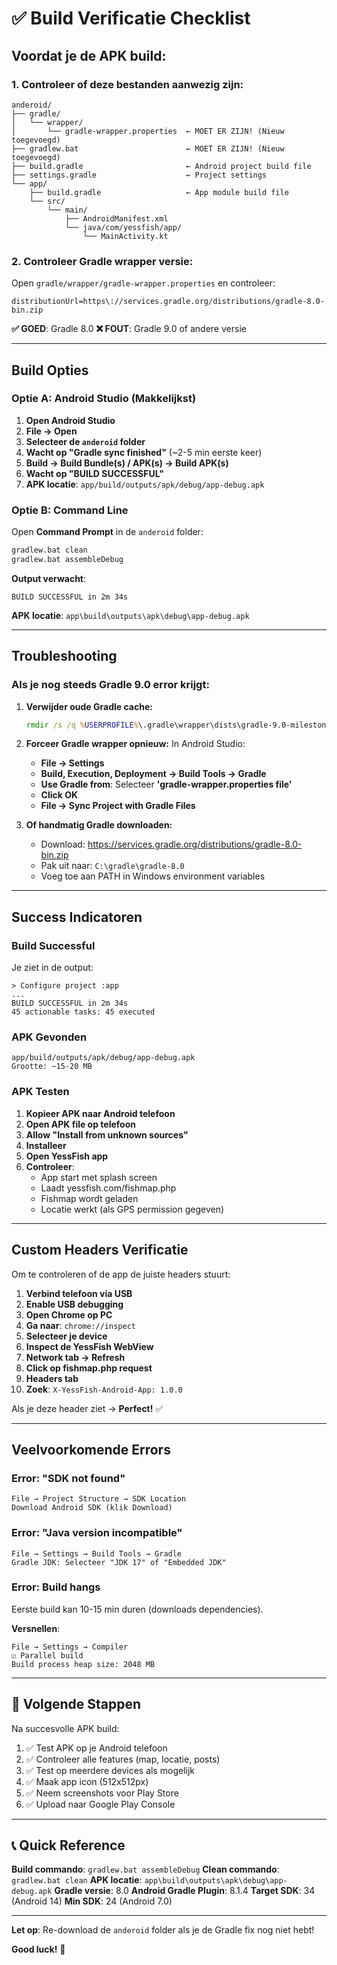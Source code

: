 # ✅ Build Verificatie Checklist

## Voordat je de APK build:

### 1. Controleer of deze bestanden aanwezig zijn:

```
anderoid/
├── gradle/
│   └── wrapper/
│       └── gradle-wrapper.properties  ← MOET ER ZIJN! (Nieuw toegevoegd)
├── gradlew.bat                        ← MOET ER ZIJN! (Nieuw toegevoegd)
├── build.gradle                       ← Android project build file
├── settings.gradle                    ← Project settings
└── app/
    ├── build.gradle                   ← App module build file
    └── src/
        └── main/
            ├── AndroidManifest.xml
            └── java/com/yessfish/app/
                └── MainActivity.kt
```

### 2. Controleer Gradle wrapper versie:

Open `gradle/wrapper/gradle-wrapper.properties` en controleer:

```properties
distributionUrl=https\://services.gradle.org/distributions/gradle-8.0-bin.zip
```

**✅ GOED**: Gradle 8.0
**❌ FOUT**: Gradle 9.0 of andere versie

---

## Build Opties

### Optie A: Android Studio (Makkelijkst)

1. **Open Android Studio**
2. **File → Open**
3. **Selecteer de `anderoid` folder**
4. **Wacht op "Gradle sync finished"** (~2-5 min eerste keer)
5. **Build → Build Bundle(s) / APK(s) → Build APK(s)**
6. **Wacht op "BUILD SUCCESSFUL"**
7. **APK locatie**: `app/build/outputs/apk/debug/app-debug.apk`

### Optie B: Command Line

Open **Command Prompt** in de `anderoid` folder:

```cmd
gradlew.bat clean
gradlew.bat assembleDebug
```

**Output verwacht**:
```
BUILD SUCCESSFUL in 2m 34s
```

**APK locatie**: `app\build\outputs\apk\debug\app-debug.apk`

---

## Troubleshooting

### Als je nog steeds Gradle 9.0 error krijgt:

1. **Verwijder oude Gradle cache:**
   ```cmd
   rmdir /s /q %USERPROFILE%\.gradle\wrapper\dists\gradle-9.0-milestone-1-bin
   ```

2. **Forceer Gradle wrapper opnieuw:**
   In Android Studio:
   - **File → Settings**
   - **Build, Execution, Deployment → Build Tools → Gradle**
   - **Use Gradle from**: Selecteer **'gradle-wrapper.properties file'**
   - **Click OK**
   - **File → Sync Project with Gradle Files**

3. **Of handmatig Gradle downloaden:**
   - Download: https://services.gradle.org/distributions/gradle-8.0-bin.zip
   - Pak uit naar: `C:\gradle\gradle-8.0`
   - Voeg toe aan PATH in Windows environment variables

---

## Success Indicatoren

### Build Successful

Je ziet in de output:

```
> Configure project :app
...
BUILD SUCCESSFUL in 2m 34s
45 actionable tasks: 45 executed
```

### APK Gevonden

```
app/build/outputs/apk/debug/app-debug.apk
Grootte: ~15-20 MB
```

### APK Testen

1. **Kopieer APK naar Android telefoon**
2. **Open APK file op telefoon**
3. **Allow "Install from unknown sources"**
4. **Installeer**
5. **Open YessFish app**
6. **Controleer**:
   - App start met splash screen
   - Laadt yessfish.com/fishmap.php
   - Fishmap wordt geladen
   - Locatie werkt (als GPS permission gegeven)

---

## Custom Headers Verificatie

Om te controleren of de app de juiste headers stuurt:

1. **Verbind telefoon via USB**
2. **Enable USB debugging**
3. **Open Chrome op PC**
4. **Ga naar**: `chrome://inspect`
5. **Selecteer je device**
6. **Inspect de YessFish WebView**
7. **Network tab → Refresh**
8. **Click op fishmap.php request**
9. **Headers tab**
10. **Zoek**: `X-YessFish-Android-App: 1.0.0`

Als je deze header ziet → **Perfect!** ✅

---

## Veelvoorkomende Errors

### Error: "SDK not found"

```
File → Project Structure → SDK Location
Download Android SDK (klik Download)
```

### Error: "Java version incompatible"

```
File → Settings → Build Tools → Gradle
Gradle JDK: Selecteer "JDK 17" of "Embedded JDK"
```

### Error: Build hangs

Eerste build kan 10-15 min duren (downloads dependencies).

**Versnellen**:
```
File → Settings → Compiler
☑ Parallel build
Build process heap size: 2048 MB
```

---

## 🎯 Volgende Stappen

Na succesvolle APK build:

1. ✅ Test APK op je Android telefoon
2. ✅ Controleer alle features (map, locatie, posts)
3. ✅ Test op meerdere devices als mogelijk
4. ✅ Maak app icon (512x512px)
5. ✅ Neem screenshots voor Play Store
6. ✅ Upload naar Google Play Console

---

## 📞 Quick Reference

**Build commando**: `gradlew.bat assembleDebug`
**Clean commando**: `gradlew.bat clean`
**APK locatie**: `app\build\outputs\apk\debug\app-debug.apk`
**Gradle versie**: 8.0
**Android Gradle Plugin**: 8.1.4
**Target SDK**: 34 (Android 14)
**Min SDK**: 24 (Android 7.0)

---

**Let op**: Re-download de `anderoid` folder als je de Gradle fix nog niet hebt!

**Good luck!** 🚀
